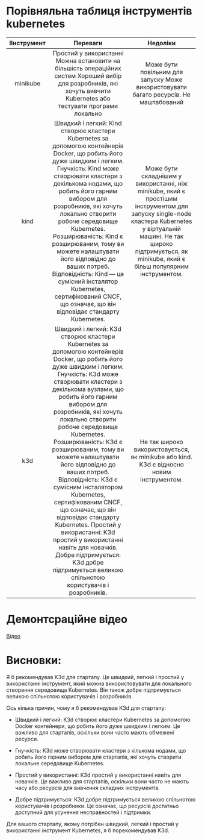 # Порівняльна таблиця інструментів kubernetes
|ІІнструмент|Переваги|Недоліки|
|:-:|:-:|:-:|
| minikube | Простий у використанні Можна встановити на більшість операційних систем Хороший вибір для розробників, які хочуть вивчити Kubernetes або тестувати програми локально | Може бути повільним для запуску Може використовувати багато ресурсів. Не маштабований |
|   kind   | Швидкий і легкий: Kind створює кластери Kubernetes за допомогою контейнерів Docker, що робить його дуже швидким і легким. Гнучкість: Kind може створювати кластери з декількома нодами, що робить його гарним вибором для розробників, які хочуть локально створити робоче середовище Kubernetes. Розширюваність: Kind є розширюваним, тому ви можете налаштувати його відповідно до ваших потреб. Відповідність: Kind — це сумісний інсталятор Kubernetes, сертифікований CNCF, що означає, що він відповідає стандарту Kubernetes. | Може бути складнішим у використанні, ніж minikube, який є простішим інструментом для запуску single-node кластера Kubernetes у віртуальній машині. Не так широко підтримується, як minikube, який є більш популярним інструментом. |
|    k3d   | Швидкий і легкий: K3d створює кластери Kubernetes за допомогою контейнерів Docker, що робить його дуже швидким і легким. Гнучкість: K3d може створювати кластери з декількома вузлами, що робить його гарним вибором для розробників, які хочуть локально створити робоче середовище Kubernetes. Розширюваність: K3d є розширюваним, тому ви можете налаштувати його відповідно до ваших потреб. Відповідність: K3d є сумісним інсталятором Kubernetes, сертифікованим CNCF, що означає, що він відповідає стандарту Kubernetes. Простий у використанні: K3d простий у використанні навіть для новачків. Добре підтримується: K3d добре підтримується великою спільнотою користувачів і розробників. | Не так широко використовується, як minikube або kind. K3d є відносно новим інструментом. |

# Демонтсраційне відео
[Відео](https://asciinema.org/a/3mKp3la3qamCpnYBsNFLDw914)

# Висновки: 
Я б рекомендував K3d для стартапу. Це швидкий, легкий і простий у використанні інструмент, який можна використовувати для локального створення середовища Kubernetes. Він також добре підтримується великою спільнотою користувачів і розробників.

Ось кілька причин, чому я б рекомендував K3d для стартапу:

    

 - Швидкий і легкий: K3d створює кластери Kubernetes за допомогою Docker
    контейнери, що робить його дуже швидким і легким. Це
    важливо для стартапів, оскільки вони часто мають обмежені ресурси.

    

  - Гнучкість: K3d може створювати кластери з кількома нодами, що робить його
    гарним вибором для стартапів, які хочуть створити локальне середовище Kubernetes.

   

  - Простий у використанні: K3d простий у використанні навіть для новачків. Це
    важливо для стартапів, оскільки вони часто не мають часу або
    ресурсів для вивчення складних інструментів.

   

  - Добре підтримується: K3d добре підтримується великою спільнотою користувачів
    і розробники. Це означає, що ресурсів достатньо
    доступний для усунення несправностей і підтримки.

Для вашого стартапу, якому потрібен швидкий, легкий і простий у використанні інструмент Kubernetes, я б порекомендував K3d.
